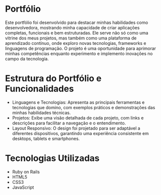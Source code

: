 # Portfólio

Este portfólio foi desenvolvido para destacar minhas habilidades como desenvolvedora, mostrando minha capacidade de criar aplicações completas, funcionais e bem estruturadas. Ele serve não só como uma vitrine dos meus projetos, mas também como uma plataforma de aprendizado contínuo, onde exploro novas tecnologias, frameworks e linguagens de programação. O projeto é uma oportunidade para aprimorar minhas competências enquanto experimento e implemento inovações no campo da tecnologia.

# Estrutura do Portfólio e Funcionalidades

* Linguagens e Tecnologias: Apresenta as principais ferramentas e tecnologias que domino, com exemplos práticos e demonstrações das minhas habilidades técnicas.
* Projetos: Exibe uma visão detalhada de cada projeto, com links e descrições para facilitar a navegação e o entendimento.
* Layout Responsivo: O design foi projetado para ser adaptável a diferentes dispositivos, garantindo uma experiência consistente em desktops, tablets e smartphones.

# Tecnologias Utilizadas

* Ruby on Rails
* HTML5
* CSS3
* JavaScript

